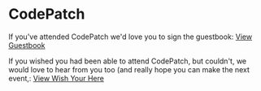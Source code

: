 # CodePatch

If you've attended CodePatch we'd love you to sign the guestbook: [View Guestbook](Guestbook/Index.md)

If you wished you had been able to attend CodePatch, but couldn't, we would love to hear from you too (and really hope you can make the next event,:
[View Wish Your Here](Guestbook/WishYouWereHere.md) 
